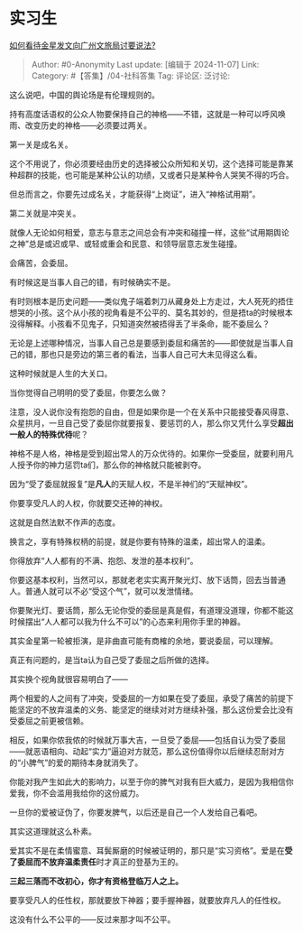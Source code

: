 # 实习生
[如何看待金星发文向广州文旅局讨要说法?](https://www.zhihu.com/question/1950221207/answer/25087159639)

> Author: #0-Anonymity
> Last update: [编辑于 2024-11-07]
> Link:
> Category: #【答集】/04-社科答集 
> Tag: 
> 评论区:
> 泛讨论:

这么说吧，中国的舆论场是有伦理规则的。

持有高度话语权的公众人物要保持自己的神格——不错，这就是一种可以呼风唤雨、改变历史的神格——必须要过两关。

第一关是成名关。

这个不用说了，你必须要经由历史的选择被公众所知和关切，这个选择可能是靠某种超群的技能，也可能是某种公认的功绩，又或者只是某种令人哭笑不得的巧合。

但总而言之，你要先过成名关，才能获得“上岗证”，进入“神格试用期”。

第二关就是冲突关。

就像人无论如何相爱，意志与意志之间总会有冲突和碰撞一样，这些“试用期舆论之神”总是或迟或早、或轻或重会和民意、和领导层意志发生碰撞。

会痛苦，会委屈。

有时候这是当事人自己的错，有时候确实不是。

有时则根本是历史问题——类似鬼子端着刺刀从藏身处上方走过，大人死死的捂住想哭的小孩。这个从小孩的视角看是不公平的、莫名其妙的，但是捂ta的时候根本没得解释。小孩看不见鬼子，只知道突然被捂得丢了半条命，能不委屈么？

无论是上述哪种情况，当事人自己总是要感到委屈和痛苦的——即使就是当事人自己的错，那也只是旁边的第三者的看法，当事人自己可大未见得这么看。

这种时候就是人生的大关口。

当你觉得自己明明的受了委屈，你要怎么做？

注意，没人说你没有抱怨的自由，但是如果你是一个在关系中只能接受春风得意、众星拱月，一旦自己受了委屈你就要报复、要惩罚的人，那么你又凭什么享受**超出一般人的特殊优待**呢？

神格不是人格，神格是受到超出常人的万众优待的。如果你一受委屈，就要利用凡人授予你的神力惩罚ta们，那么你的神格就只能被剥夺。

因为“受了委屈就报复”是**凡人**的天赋人权，不是半神们的“天赋神权”。

你要享受凡人的人权，你就要交还神的神权。

这就是自然法默不作声的态度。

换言之，享有特殊权柄的前提，就是你要有特殊的温柔，超出常人的温柔。

你得放弃“人人都有的不满、抱怨、发泄的基本权利”。

你要这基本权利，当然可以，那就老老实实离开聚光灯、放下话筒，回去当普通人。普通人就可以不必“受这个气”，就可以发泄情绪。

你要聚光灯、要话筒，那么无论你受的委屈是真是假，有道理没道理，你都不能这时候摆出“人人都可以我为什么不可以”的心态来利用你手里的神器。

其实金星第一轮被拒演，是非曲直可能有商榷的余地，要说委屈，可以理解。

真正有问题的，是当ta认为自己受了委屈之后所做的选择。

其实换个视角就很容易明白了——

两个相爱的人之间有了冲突，受委屈的一方如果在受了委屈，承受了痛苦的前提下能坚定的不放弃温柔的义务、能坚定的继续对对方继续补强，那么这份爱会比没有受委屈之前更被信赖。

相反，如果你侬我侬的时候就万事大吉，一旦受了委屈——包括自认为受了委屈——就恶语相向、动起“实力”逼迫对方就范，那么这份值得你以后继续忍耐对方的“小脾气”的爱的期待本身就消失了。

你能对我产生如此大的影响力，以至于你的脾气对我有巨大威力，是因为我相信你爱我，你不会滥用我给你的这份威力。

一旦你的爱被证伪了，你要发脾气，以后还是自己一个人发给自己看吧。

其实这道理就这么朴素。

爱其实不是在柔情蜜意、耳鬓厮磨的时候被证明的，那只是“实习资格”。爱是在**受了委屈而不放弃温柔责任**时才真正的登基为王的。

**三起三落而不改初心，你才有资格登临万人之上。**

要享受凡人的任性权，那就要放下神器；要手握神器，就要放弃凡人的任性权。

这没有什么不公平的——反过来那才叫不公平。